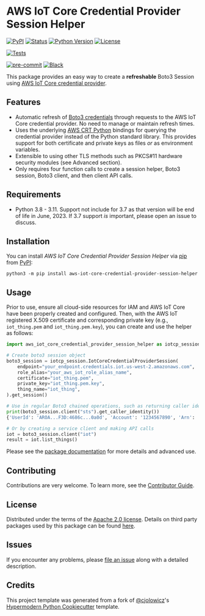 # AWS IoT Core Credential Provider Session Helper

[![PyPI](https://img.shields.io/pypi/v/iot-core-credential-provider-session-helper.svg)][pypi status]
[![Status](https://img.shields.io/pypi/status/iot-core-credential-provider-session-helper.svg)][pypi status]
[![Python Version](https://img.shields.io/pypi/pyversions/iot-core-credential-provider-session-helper)][pypi status]
[![License](https://img.shields.io/pypi/l/iot-core-credential-provider-session-helper)][license]

[![Tests](https://github.com/awslabs/aws-iot-core-credential-provider-session-helper/workflows/Tests/badge.svg)][tests]

[![pre-commit](https://img.shields.io/badge/pre--commit-enabled-brightgreen?logo=pre-commit&logoColor=white)][pre-commit]
[![Black](https://img.shields.io/badge/code%20style-black-000000.svg)][black]

[pypi status]: https://pypi.org/project/iot-core-credential-provider-session-helper/
[tests]: https://github.com/awslabs/aws-iot-core-credential-provider-session-helper/actions?workflow=Tests
[pre-commit]: https://github.com/pre-commit/pre-commit
[black]: https://github.com/psf/black

This package provides an easy way to create a **refreshable** Boto3 Session using [AWS IoT Core credential provider](https://docs.aws.amazon.com/iot/latest/developerguide/authorizing-direct-aws.html).

## Features

- Automatic refresh of [Boto3 credentials](https://boto3.amazonaws.com/v1/documentation/api/latest/guide/credentials.html) through requests to the AWS IoT Core credential provider. No need to manage or maintain refresh times.
- Uses the underlying [AWS CRT Python](https://github.com/awslabs/aws-crt-python) bindings for querying the credential provider instead of the Python standard library. This provides support for both certificate and private keys as files _or_ as environment variables.
- Extensible to using other TLS methods such as PKCS#11 hardware security modules (see Advanced section).
- Only requires four function calls to create a session helper, Boto3 session, Boto3 client, and then client API calls.

## Requirements

- Python 3.8 - 3.11. Support not include for 3.7 as that version will be end of life in June, 2023. If 3.7 support _is_ important, please open an issue to discuss.

## Installation

You can install _AWS IoT Core Credential Provider Session Helper_ via [pip] from [PyPI]:

```console
python3 -m pip install aws-iot-core-credential-provider-session-helper
```

## Usage

Prior to use, ensure all cloud-side resources for IAM and AWS IoT Core have been properly created and configured. Then, with the AWS IoT registered X.509 certificate and corresponding private key (e.g., `iot_thing.pem` and `iot_thing.pem.key`), you can create and use the helper as follows:

```python
import aws_iot_core_credential_provider_session_helper as iotcp_session

# Create boto3 session object
boto3_session = iotcp_session.IotCoreCredentialProviderSession(
    endpoint="your_endpoint.credentials.iot.us-west-2.amazonaws.com",
    role_alias="your_aws_iot_role_alias_name",
    certificate="iot_thing.pem",
    private_key="iot_thing.pem.key",
    thing_name="iot_thing",
).get_session()

# Use in regular Boto3 chained operations, such as returning caller identity
print(boto3_session.client("sts").get_caller_identity())
{'UserId': 'AROA...F3D:4686c...0a0d', 'Account': '1234567890', 'Arn': 'arn:aws:sts::1234567890:assumed-role/iam_role_name/4686c...0a0d', 'ResponseMetadata': {'RequestId': 'cc04...10bc', 'HTTPStatusCode': 200, 'HTTPHeaders': {'x-amzn-requestid': 'cc04...10bc', 'content-type': 'text/xml', 'content-length': '554', 'date': 'Tue, 21 Feb 2023 21:18:23 GMT'}, 'RetryAttempts': 0}}

# Or by creating a service client and making API calls
iot = boto3_session.client("iot")
result = iot.list_things()
```

Please see the [package documentation](https://awslabs.github.io/aws-iot-core-credential-provider-session-helper) for more details and advanced use.

## Contributing

Contributions are very welcome.
To learn more, see the [Contributor Guide].

## License

Distributed under the terms of the [Apache 2.0 license][license].
Details on third party packages used by this package can be found [here](https://github.com/awslabs/aws-iot-core-credential-provider-session-helper/blob/main/THIRD-PARTY-LICENSES.txt).

## Issues

If you encounter any problems, please [file an issue](https://github.com/awslabs/aws-iot-core-credential-provider-session-helper/issues/new) along with a detailed description.

## Credits

This project template was generated from a fork of [@cjolowicz]'s [Hypermodern Python Cookiecutter] template.

[@cjolowicz]: https://github.com/cjolowicz
[pypi]: https://pypi.org/
[hypermodern python cookiecutter]: https://github.com/cjolowicz/cookiecutter-hypermodern-python
[pip]: https://pip.pypa.io/

<!-- github-only -->

[license]: https://github.com/awslabs/aws-iot-core-credential-provider-session-helper/blob/main/LICENSE
[contributor guide]: https://github.com/awslabs/aws-iot-core-credential-provider-session-helper/blob/main/CONTRIBUTING.md
[third party]: https://github.com/awslabs/aws-iot-core-credential-provider-session-helper/blob/main/THIRD-PARTY-LICENSES.txt
[package documentation]: https://awslabs.github.io/aws-iot-core-credential-provider-session-helper
[file an issue]: https://github.com/awslabs/aws-iot-core-credential-provider-session-helper/issues/new

